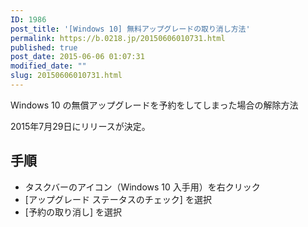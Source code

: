 ```yaml
---
ID: 1986
post_title: '[Windows 10] 無料アップグレードの取り消し方法'
permalink: https://b.0218.jp/20150606010731.html
published: true
post_date: 2015-06-06 01:07:31
modified_date: ""
slug: 20150606010731.html
---
```

Windows 10 の無償アップグレードを予約をしてしまった場合の解除方法

2015年7月29日にリリースが決定。
<!--more-->
<h2>手順</h2>
<ul>
  <li>タスクバーのアイコン（Windows 10 入手用）を右クリック
  <li>[アップグレード ステータスのチェック] を選択
  <li>[予約の取り消し] を選択
</ul>